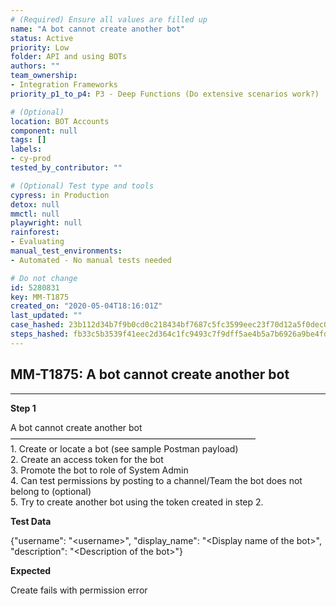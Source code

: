 ```yaml
---
# (Required) Ensure all values are filled up
name: "A bot cannot create another bot"
status: Active
priority: Low
folder: API and using BOTs
authors: ""
team_ownership: 
- Integration Frameworks
priority_p1_to_p4: P3 - Deep Functions (Do extensive scenarios work?)

# (Optional)
location: BOT Accounts
component: null
tags: []
labels: 
- cy-prod
tested_by_contributor: ""

# (Optional) Test type and tools
cypress: in Production
detox: null
mmctl: null
playwright: null
rainforest: 
- Evaluating
manual_test_environments:
- Automated - No manual tests needed

# Do not change
id: 5280831
key: MM-T1875
created_on: "2020-05-04T18:16:01Z"
last_updated: ""
case_hashed: 23b112d34b7f9b0cd0c218434bf7687c5fc3599eec23f70d12a5f0dec028142ab75d44667529c03ca7e6c737d06c9e2e
steps_hashed: fb33c5b3539f41eec2d364c1fc9493c7f9dff5ae4b5a7b6926a9be4fde830169645fc5c27862da6f9fdb9fa0ced50c05
---
```


<!-- (Auto-generated) Based on frontmatter's "key" and "name" -->

## MM-T1875: A bot cannot create another bot

---

**Step 1**

A bot cannot create another bot\
————————————————————————————\
1\. Create or locate a bot (see sample Postman payload)\
2\. Create an access token for the bot\
3\. Promote the bot to role of System Admin\
4\. Can test permissions by posting to a channel/Team the bot does not belong to (optional)\
5\. Try to create another bot using the token created in step 2.

**Test Data**

{"username": "\<username>", "display\_name": "\<Display name of the bot>", "description": "\<Description of the bot>"}

**Expected**

Create fails with permission error
